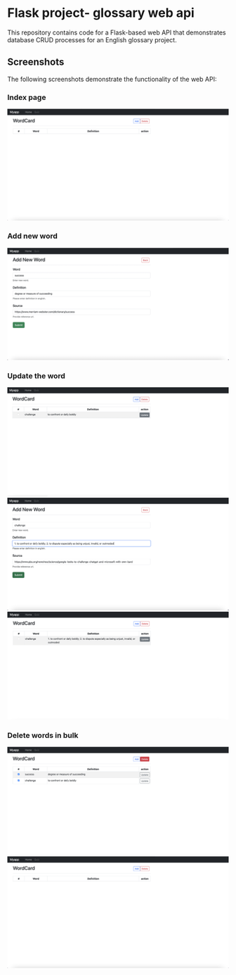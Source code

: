 # Flask project- glossary web api
This repository contains code for a Flask-based web API that demonstrates database CRUD processes for an English glossary project.

## Screenshots

The following screenshots demonstrate the functionality of the web API:

### Index page
![indexpage](./show_img/index_page.png)

### Add new word
![AddNewWord](./show_img/Create_page.png)

### Update the word
![Updatebefore](./show_img/Update_before.png)
![Updatepage](./show_img/Update_page.png)
![Updateafter](./show_img/Update_after.png)


### Delete words in bulk
![DeleteWordsbefore](./show_img/Delete_before.png)
![DeleteWordsafter](./show_img/index_page.png)
